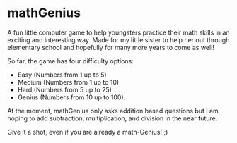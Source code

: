 # mathGenius

A fun little computer game to help youngsters practice their math skills in an exciting and interesting way. Made for my little sister to help her out through elementary school and hopefully for many more years to come as well!

So far, the game has four difficulty options: 

 - Easy (Numbers from 1 up to 5)
 - Medium (Numbers from 1 up to 10)
 - Hard (Numbers from 5 up to 25)
 - Genius (Numbers from 10 up to 100). 

At the moment, mathGenius only asks addition based questions but I am hoping to add subtraction, multiplication, and division in the near future.

Give it a shot, even if you are already a math-Genius! ;)
